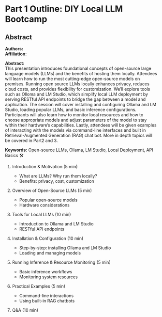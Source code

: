 # Part 1 Outline: DIY Local LLM Bootcamp

## Abstract
**Authors:**  
**Affiliation:**  

**Abstract:**  
This presentation introduces foundational concepts of open-source large language models (LLMs) and the benefits of hosting them locally. Attendees will learn how to run the most cutting-edge open-source models on premises. Running open source LLMs locally enhances privacy, reduces cloud costs, and provides flexibility for customization. We’ll explore tools such as Olloma and LM Studio, which simplify local LLM deployment by serving RESTful API endpoints to bridge the gap between a model and application. The session will cover installing and configuring Ollama and LM Studio, loading popular LLMs, and basic inference configurations. Participants will also learn how to monitor local resources and how to choose appropriate models and adjust parameters of the model to stay within their hardware’s capabilities. Lastly, attendees will be given examples of interacting with the models via command-line interfaces and built in Retrieval-Augmented Generation (RAG) chat bot. More in depth topics will be covered in Part2 and 3.

**Keywords:** Open-source LLMs, Ollama, LM Studio, Local Deployment, API Basics 🛠️

1. Introduction & Motivation (5 min)
   - What are LLMs? Why run them locally?
   - Benefits: privacy, cost, customization

2. Overview of Open-Source LLMs (5 min)
   - Popular open-source models
   - Hardware considerations

3. Tools for Local LLMs (10 min)
   - Introduction to Ollama and LM Studio
   - RESTful API endpoints

4. Installation & Configuration (10 min)
   - Step-by-step: installing Ollama and LM Studio
   - Loading and managing models

5. Running Inference & Resource Monitoring (5 min)
   - Basic inference workflows
   - Monitoring system resources

6. Practical Examples (5 min)
   - Command-line interactions
   - Using built-in RAG chatbots

7. Q&A (10 min)
